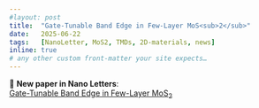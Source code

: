 ```yaml
---
#layout: post
title:  "Gate-Tunable Band Edge in Few-Layer MoS<sub>2</sub>"
date:   2025-06-22
tags:   [NanoLetter, MoS2, TMDs, 2D-materials, news]
inline: true
# any other custom front-matter your site expects…
---
```


🎉 **New paper in Nano Letters**:  
[Gate-Tunable Band Edge in Few-Layer MoS<sub>2</sub>](https://doi.org/10.1021/acs.nanolett.5c01998)



